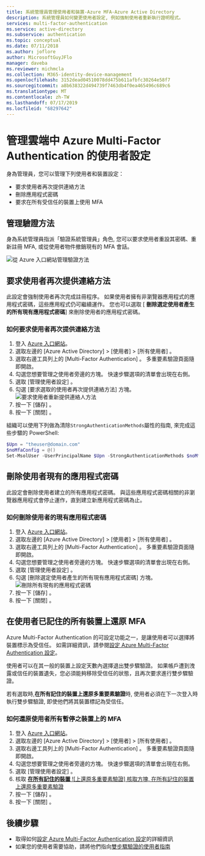 ```yaml
---
title: 系統管理員管理使用者和裝置-Azure MFA-Azure Active Directory
description: 系統管理員如何變更使用者設定, 例如強制使用者重新執行證明程式。
services: multi-factor-authentication
ms.service: active-directory
ms.subservice: authentication
ms.topic: conceptual
ms.date: 07/11/2018
ms.author: joflore
author: MicrosoftGuyJFlo
manager: daveba
ms.reviewer: michmcla
ms.collection: M365-identity-device-management
ms.openlocfilehash: 3152dead04510078dd475b611afbfc30264e58f7
ms.sourcegitcommit: a8b638322d494739f7463db4f0ea465496c689c6
ms.translationtype: MT
ms.contentlocale: zh-TW
ms.lasthandoff: 07/17/2019
ms.locfileid: "68297642"
---
```

# <a name="manage-user-settings-with-azure-multi-factor-authentication-in-the-cloud"></a>管理雲端中 Azure Multi-Factor Authentication 的使用者設定

身為管理員，您可以管理下列使用者和裝置設定：

* 要求使用者再次提供連絡方法
* 刪除應用程式密碼
* 要求在所有受信任的裝置上使用 MFA

## <a name="manage-authentication-methods"></a>管理驗證方法

身為系統管理員指派「驗證系統管理員」角色, 您可以要求使用者重設其密碼、重新註冊 MFA, 或從使用者物件撤銷現有的 MFA 會話。

![從 Azure 入口網站管理驗證方法](./media/howto-mfa-userdevicesettings/manage-authentication-methods.png)

## <a name="require-users-to-provide-contact-methods-again"></a>要求使用者再次提供連絡方法

此設定會強制使用者再次完成註冊程序。 如果使用者擁有非瀏覽器應用程式的應用程式密碼，這些應用程式仍可繼續運作。  您也可以選取 [ **刪除選定使用者產生的所有現有應用程式密碼**] 來刪除使用者的應用程式密碼。

### <a name="how-to-require-users-to-provide-contact-methods-again"></a>如何要求使用者再次提供連絡方法

1. 登入 [Azure 入口網站](https://portal.azure.com)。
2. 選取左邊的 [Azure Active Directory]   > [使用者]   > [所有使用者]  。
3. 選取右邊工具列上的 [Multi-Factor Authentication]  。 多重要素驗證頁面隨即開啟。
4. 勾選您想要管理之使用者旁邊的方塊。 快速步驟選項的清單會出現在右側。
5. 選取 [管理使用者設定]  。
6. 勾選 [要求選取的使用者再次提供連絡方法]  方塊。
   ![要求使用者重新提供連絡人方法](./media/howto-mfa-userdevicesettings/reproofup.png)
7. 按一下 [儲存]  。
8. 按一下 [關閉]  。

組織可以使用下列做為清除`StrongAuthenticationMethods`屬性的指南, 來完成這些步驟的 PowerShell:

```PowerShell
$Upn = "theuser@domain.com"
$noMfaConfig = @()
Set-MsolUser -UserPrincipalName $Upn -StrongAuthenticationMethods $noMfaConfig
```

## <a name="delete-users-existing-app-passwords"></a>刪除使用者現有的應用程式密碼

此設定會刪除使用者建立的所有應用程式密碼。 與這些應用程式密碼相關的非瀏覽器應用程式會停止運作，直到建立新應用程式密碼為止。

### <a name="how-to-delete-users-existing-app-passwords"></a>如何刪除使用者的現有應用程式密碼

1. 登入 [Azure 入口網站](https://portal.azure.com)。
2. 選取左邊的 [Azure Active Directory]   > [使用者]   > [所有使用者]  。
3. 選取右邊工具列上的 [Multi-Factor Authentication]  。 多重要素驗證頁面隨即開啟。
4. 勾選您想要管理之使用者旁邊的方塊。 快速步驟選項的清單會出現在右側。
5. 選取 [管理使用者設定]  。
6. 勾選 [刪除選定使用者產生的所有現有應用程式密碼]  方塊。
   ![刪除所有現有的應用程式密碼](./media/howto-mfa-userdevicesettings/deleteapppasswords.png)
7. 按一下 [儲存]  。
8. 按一下 [關閉]  。

## <a name="restore-mfa-on-all-remembered-devices-for-a-user"></a>在使用者已記住的所有裝置上還原 MFA

Azure Multi-Factor Authentication 的可設定功能之一，是讓使用者可以選擇將裝置標示為受信任。 如需詳細資訊，請參閱[設定 Azure Multi-Factor Authentication 設定](howto-mfa-mfasettings.md#remember-multi-factor-authentication)。

使用者可以在其一般的裝置上設定天數內選擇退出雙步驟驗證。 如果帳戶遭到洩露或信任的裝置遺失，您必須能夠移除受信任的狀態，且再次要求進行雙步驟驗證。

若有選取時,**在所有記住的裝置上還原多重要素驗證**時, 使用者必須在下一次登入時執行雙步驟驗證, 即使他們將其裝置標記為受信任。

### <a name="how-to-restore-mfa-on-all-suspended-devices-for-a-user"></a>如何還原使用者所有暫停之裝置上的 MFA

1. 登入 [Azure 入口網站](https://portal.azure.com)。
2. 選取左邊的 [Azure Active Directory]   > [使用者]   > [所有使用者]  。
3. 選取右邊工具列上的 [Multi-Factor Authentication]  。 多重要素驗證頁面隨即開啟。
4. 勾選您想要管理之使用者旁邊的方塊。 快速步驟選項的清單會出現在右側。
5. 選取 [管理使用者設定]  。
6. 核取 [**在所有記住的裝置**
    ![上還原多重要素驗證] 核取方塊, 在所有記住的裝置上還原多重要素驗證](./media/howto-mfa-userdevicesettings/rememberdevices.png)
7. 按一下 [儲存]  。
8. 按一下 [關閉]  。

## <a name="next-steps"></a>後續步驟

- 取得如何[設定 Azure Multi-Factor Authentication 設定](howto-mfa-mfasettings.md)的詳細資訊
- 如果您的使用者需要協助，請將他們指向[雙步驟驗證的使用者指南](../user-help/multi-factor-authentication-end-user.md)
